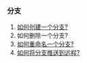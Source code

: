 ### 分支
1. [如何创建一个分支?](./tips/CreateBranch.md)
2. 如何删除一个分支?
3. [如何重命名一个分支?](./tips/RenameBranch.md)
4. [如何将分支推送到远程?](./tips/BranchPushToRemote.md)
